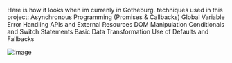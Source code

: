 
Here is how it looks when im currenly in Gotheburg. 
techniques used in this project:
  Asynchronous Programming (Promises & Callbacks)
  Global Variable
  Error Handling
  APIs and External Resources
  DOM Manipulation
  Conditionals and Switch Statements
  Basic Data Transformation
  Use of Defaults and Fallbacks

![image](https://github.com/user-attachments/assets/759bb029-52f5-4cf1-a661-e07147f0c4c4)
